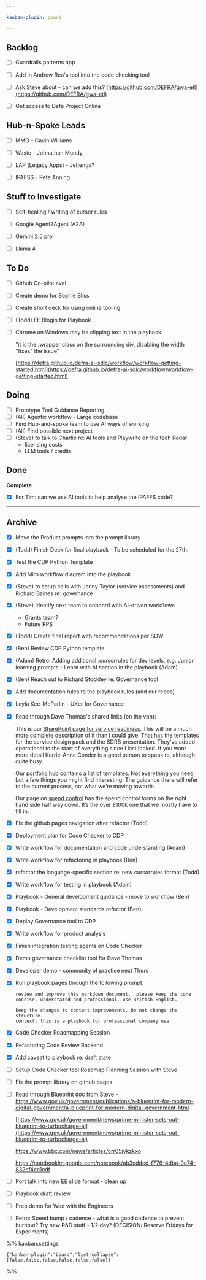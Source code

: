 ```yaml
---

kanban-plugin: board

---
```


## Backlog

- [ ] Guardrails patterns app
- [ ] Add in Andrew Rea's tool into the code checking tool
- [ ] Ask Steve about - can we add this?
	[https://github.com/DEFRA/gwa-etl](https://github.com/DEFRA/gwa-etl)
- [ ] Get access to Defa Project Online


## Hub-n-Spoke Leads

- [ ] MMO - Gavin Williams
- [ ] Waste - Johnathan Mundy
- [ ] LAP (Legacy Apps) - Jehenga?
- [ ] IPAFSS - Pete Anning


## Stuff to Investigate

- [ ] Self-healing / writing of cursor rules
- [ ] Google Agent2Agent (A2A)
- [ ] Gemini 2.5 pro
- [ ] Llama 4


## To Do

- [ ] Github Co-pilot eval
- [ ] Create demo for Sophie Bliss
- [ ] Create short deck for using online tooling
- [ ] (Todd) EE Blogin for Playbook
- [ ] Chrome on Windows may be clipping text in the playbook:
	
	"it is the .wrapper class on the surrounding div, disabling the width "fixes" the issue"
	
	[https://defra.github.io/defra-ai-sdlc/workflow/workflow-getting-started.html](https://defra.github.io/defra-ai-sdlc/workflow/workflow-getting-started.html)


## Doing

- [ ] Prototype Tool Guidance Reporting
- [ ] (All) Agentic workflow  - Large codebase
- [ ] Find Hub-and-spoke team to use AI ways of working
- [ ] (All) Find possible next project
- [ ] (Steve) to talk to Charlie re: AI tools and Playwrite on the tech Radar
	- licensing costs
	- LLM tools / credits


## Done

**Complete**
- [x] For Tim: can we use AI tools to help analyse the IPAFFS code?


***

## Archive

- [x] Move the Product prompts into the prompt library
- [x] (Todd) Finish Deck for final playback - To be scheduled for the 27th.
- [x] Test the CDP Python Template
- [x] Add Miro workflow diagram into the playbook
- [x] (Steve) to setup calls with Jenny Taylor (service assessments) and Richard Baines re: governance
- [x] (Steve) Identify next team to onboard with AI-driven workflows
	- Grants team?
	- Future RPS
- [x] (Todd) Create final report with recommendations per SOW
- [x] (Ben) Review CDP Python template
- [x] (Adam) Retro: Adding additional .cursorrules for dev levels, e.g. Junior learning prompts - Learn with AI section in the playbook (Adam)
- [x] (Ben) Reach out to Richard Stockley re: Governance tool
- [x] Add documentation rules to the playbook rules (and our repos)
- [x] Leyla Kee-McParlin - UXer for Governance
- [x] Read through Dave Thomas's shared links (on the vpn):
	
	This is our [SharePoint page for service readiness](https://defra.sharepoint.com/sites/Community3272/SitePages/Welcome-to-Service-Readiness-on-GIO-Connect.aspx). This will be a much more complete description of it than I could give. That has the templates for the service design pack and the SDRB presentation. They’ve added operational to the start of everything since I last looked. If you want more detail Kerrie-Anne Conder is a good person to speak to, although quite busy.
	
	Our [portfolio hub](https://defra.sharepoint.com/sites/def-ddts-portfoliohub/SitePages/Home.aspx) contains a list of templates. Not everything you need but a few things you might find interesting. The guidance there will refer to the current process, not what we’re moving towards.
	
	Our page on [spend control](https://defra.sharepoint.com/sites/def-ddts-portfoliohub/SitePages/GDS-Spend-Control-and-Assurance.aspx) has the spend control forms on the right hand side half way down. It’s the over £100k one that we mostly have to fill in.
- [x] Fix the github pages navigation after refactor (Todd)
- [x] Deployment plan for Code Checker to CDP
- [x] Write workflow for documentation and code understanding (Adam)
- [x] Write workflow for refactoring in playbook (Ben)
- [x] refactor the language-specific section re: new cursorrules format (Todd)
- [x] Write workflow for testing in playbook (Adam)
- [x] Playbook - General development guidance - move to workflow (Ben)
- [x] Playbook - Development standards refactor (Ben)
- [x] Deploy Governance tool to CDP
- [x] Write workflow for product analysis
- [x] Finish integration testing agents on Code Checker
- [x] Demo governance checklist tool for Dave Thomas
- [x] Developer demo - community of practice next Thurs
- [x] Run playbook pages through the following prompt:
	
	```
	review and improve this markdown document.  please keep the tone concise, understated and professional. use British English. 
	
	keep the changes to content improvements. Do not change the structure.  
	context: this is a playbook for professional company use
	```
- [x] Code Checker Roadmapping Session
- [x] Refactoring Code Review Backend
- [x] Add caveat to playbook re: draft state
- [ ] Setup Code Checker tool Roadmap Planning Session with Steve
- [ ] Fix the prompt library on github pages
- [ ] Read through Blueprint doc from Steve - https://www.gov.uk/government/publications/a-blueprint-for-modern-digital-government/a-blueprint-for-modern-digital-government-html
	
	[https://www.gov.uk/government/news/prime-minister-sets-out-blueprint-to-turbocharge-ai](https://www.gov.uk/government/news/prime-minister-sets-out-blueprint-to-turbocharge-ai)
	
	https://www.bbc.com/news/articles/crr05jykzkxo
	
	https://notebooklm.google.com/notebook/ab3cdded-f776-4dba-9e74-832ef4cc1edf
- [ ] Port talk into new EE slide format - clean up
- [ ] Playbook draft review
- [ ] Prep demo for Wed with the Engineers
- [ ] Retro: Speed bump / cadence - what is a good cadence to prevent burnout? Try new R&D stuff - 1/2 day? (DECISION: Reserve Fridays for Experiments)

%% kanban:settings
```
{"kanban-plugin":"board","list-collapse":[false,false,false,false,false,false]}
```
%%